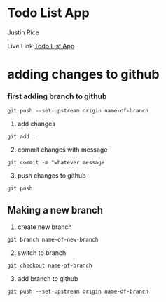 # Todo List App

Justin Rice

Live Link:[Todo List App](http://localhost:8000)

# adding changes to github

### first adding branch to github

`git push --set-upstream origin name-of-branch`

1. add changes

`git add .`

2. commit changes with message

`git commit -m "whatever message`

3. push changes to github

`git push`

## Making a new branch

1. create new branch

`git branch name-of-new-branch`

2. switch to branch

`git checkout name-of-branch`

3. add branch to github

`git push --set-upstream origin name-of-branch`
